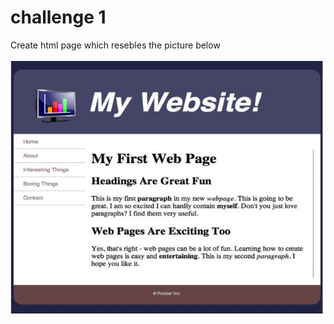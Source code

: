 # challenge 1

Create html page which resebles the picture below

![counter image](./page.png "Counter image")